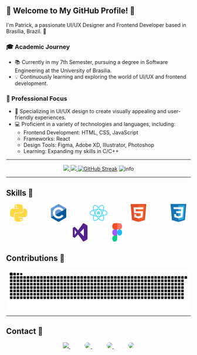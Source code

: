 ## 👋 Welcome to My GitHub Profile! 🌟

I'm Patrick, a passionate UI/UX Designer and Frontend Developer based in Brasília, Brazil. 🌆

### 🎓 Academic Journey

- 📚 Currently in my 7th Semester, pursuing a degree in Software Engineering at the University of Brasilia.
- 💡 Continuously learning and exploring the world of UI/UX and frontend development.
  
### 💼 Professional Focus

- 🎨 Specializing in UI/UX design to create visually appealing and user-friendly experiences.
- 💻 Proficient in a variety of technologies and languages, including:
    - Frontend Development: HTML, CSS, JavaScript
    - Frameworks: React
    - Design Tools: Figma, Adobe XD, Illustrator, Photoshop
    - Learning: Expanding my skills in C/C++
      

---

<div align="center"> <!-- Adicione align="center" aqui -->
  <a href="https://github.com/patrickacs">
  <img height="150em" src="https://github-readme-stats.vercel.app/api?username=patrickacs&show_icons=true&theme=chartreuse-dark&include_all_commits=true&count_private=true"/>
  <img height="150em" src="https://github-readme-stats.vercel.app/api/top-langs/?username=patrickacs&layout=compact&langs_count=7&theme=chartreuse-dark"/>
  <a href="https://git.io/streak-stats"><img src="https://github-readme-streak-stats.herokuapp.com?user=patrickacs&theme=chartreuse-dark&border_radius=7&card_width=680" alt="GitHub Streak" /></a>
  <img src="http://github-profile-summary-cards.vercel.app/api/cards/profile-details?username=patrickacs&theme=chartreuse_dark&border_radius=7" alt="info">  
  </a>
</div>

---

## Skills 🎯
<p align="center">
    <img height="50" src="https://raw.githubusercontent.com/devicons/devicon/master/icons/python/python-plain.svg">
    &nbsp;&nbsp;&nbsp;&nbsp;&nbsp;&nbsp;&nbsp;&nbsp;&nbsp;&nbsp;&nbsp;&nbsp;&nbsp;
     <img height="50" src="https://raw.githubusercontent.com/devicons/devicon/master/icons/c/c-original.svg">
    &nbsp;&nbsp;&nbsp;&nbsp;&nbsp;&nbsp;&nbsp;&nbsp;&nbsp;&nbsp;&nbsp;&nbsp;&nbsp;
    <img height="50" src="https://raw.githubusercontent.com/devicons/devicon/master/icons/react/react-original.svg">
    &nbsp;&nbsp;&nbsp;&nbsp;&nbsp;&nbsp;&nbsp;&nbsp;&nbsp;&nbsp;&nbsp;&nbsp;&nbsp;
    <img height="50" src="https://raw.githubusercontent.com/devicons/devicon/master/icons/html5/html5-original.svg">
    &nbsp;&nbsp;&nbsp;&nbsp;&nbsp;&nbsp;&nbsp;&nbsp;&nbsp;&nbsp;&nbsp;&nbsp;&nbsp;
    <img height="50" src="https://raw.githubusercontent.com/devicons/devicon/master/icons/css3/css3-original.svg">
    &nbsp;&nbsp;&nbsp;&nbsp;&nbsp;&nbsp;&nbsp;&nbsp;&nbsp;&nbsp;&nbsp;&nbsp;&nbsp;
     <img height="50" alt="Visual Studio" height="30" width="40" src="https://raw.githubusercontent.com/devicons/devicon/9f4f5cdb393299a81125eb5127929ea7bfe42889/icons/visualstudio/visualstudio-plain.svg">
     &nbsp;&nbsp;&nbsp;&nbsp;&nbsp;&nbsp;&nbsp;&nbsp;&nbsp;&nbsp;&nbsp;&nbsp;&nbsp;
 <img height="50" alt="Figma" height="30" width="40" src="https://raw.githubusercontent.com/devicons/devicon/9f4f5cdb393299a81125eb5127929ea7bfe42889/icons/figma/figma-original.svg">
     &nbsp;&nbsp;&nbsp;&nbsp;&nbsp;&nbsp;&nbsp;&nbsp;&nbsp;&nbsp;&nbsp;&nbsp;&nbsp;
     
</p>


 ## Contributions 📢
 
<p align="center">
  <img src="https://github.com/patrickacs/patrickacs/blob/output/github-contribution-grid-snake.svg" alt="Snake animation">
</p>

---
    
## Contact 📢

<p align="center">
    <a href="https://github.com/patrickacs">
        <img src="https://img.shields.io/badge/github-%23100000.svg?style=for-the-badge&logo=github&logoColor=white&link=mailto:https://github.com/patrickacs" style="height: 30px; ">
    </a>
    &nbsp;&nbsp;&nbsp;&nbsp;&nbsp;&nbsp;&nbsp;&nbsp;&nbsp;
    <a href="mailto:pandersomm@gmail.com">
        <img src="https://img.shields.io/badge/gmail-D14836?style=for-the-badge&logo=gmail&logoColor=white&link=mailto:pandersomm@gmail.com" style="height: 30px; border-radius: 20px;">
    </a>
    &nbsp;&nbsp;&nbsp;&nbsp;&nbsp;&nbsp;&nbsp;&nbsp;&nbsp;
    <a href="https://www.linkedin.com/in/patrickasantos/">
        <img src="https://img.shields.io/badge/linkedin-%23100000.svg?style=for-the-badge&logo=linkedin&logoColor=white&link=mailto:https://www.linkedin.com/in/patrickasantos/" style="height: 30px; border-radius: 20px;">
    </a>
    &nbsp;&nbsp;&nbsp;&nbsp;&nbsp;&nbsp;&nbsp;&nbsp;&nbsp;
    <a href="https://www.instagram.com/patrickyeey/">
        <img src="https://img.shields.io/badge/instagram-%23100000.svg?style=for-the-badge&logo=instagram&logoColor=white&link=mailto:https://www.instagram.com/patrickyeey/" style="height: 30px; border-radius: 20px;">
    </a>
</p>

</p>

  
 
